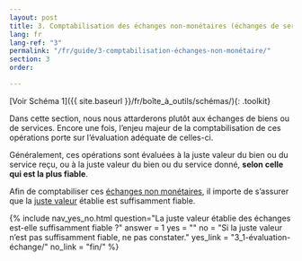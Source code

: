 ```yaml
---
layout: post
title: 3. Comptabilisation des échanges non-monétaires (échanges de service)
lang: fr
lang-ref: "3"
permalink: "/fr/guide/3-comptabilisation-échanges-non-monétaire/"
section: 3
order: 

---
```

[Voir Schéma 1]({{ site.baseurl }}/fr/boîte_à_outils/schémas/){: .toolkit}

Dans cette section, nous nous attarderons plutôt aux échanges de biens ou de services. Encore une fois, l’enjeu majeur de la comptabilisation de ces opérations porte sur l’évaluation adéquate de celles-ci.

Généralement, ces opérations sont évaluées à la juste valeur du bien ou du service reçu, ou à la juste valeur du bien ou du service donné, **selon celle qui est la plus fiable**.

Afin de comptabiliser ces <a href="{{site.baseurl}}/fr/boîte_à_outils/lexique#échanges-non-monétaires" target="_blank" title="Aussi appelé 'échange de service', l’échanges d’actifs, (très rarement de passifs) ou de services non monétaires contre d’autres actifs, passifs ou services non monétaires, sans contrepartie financière ou moyennant une contrepartie financière négligeable; l’échange est une pratique courante des partenariats et co-productions dans lesquels chaque partie contribue des biens et des services de valeurs plus ou moins égales.">échanges non monétaires</a>, iI importe de s’assurer que la <a href="{{site.baseurl}}/fr/boîte_à_outils/lexique#juste-valeur" target="_blank" title="Montant de la contrepartie dont conviendraient des parties compétentes agissant en toute liberté dans des conditions de pleine concurrence, tel le prix de vente au détail dans un commerce local ou en ligne.">juste valeur</a> établie est suffisamment fiable.


{% include nav_yes_no.html
question="La juste valeur établie des échanges est-elle suffisamment fiable ?"
answer = 1
yes = ""
no = "Si la juste valeur n’est pas suffisamment fiable, ne pas constater."
yes_link = "3_1-évaluation-échange/"
no_link = "fin/"
%}